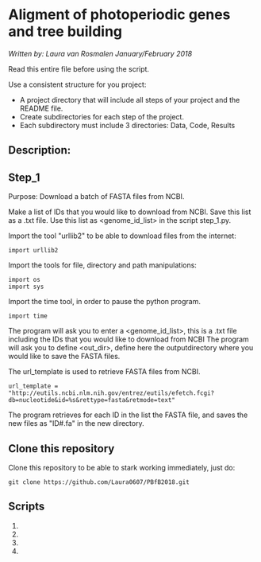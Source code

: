 # Aligment of photoperiodic genes and tree building 

*Written by: Laura van Rosmalen*
*January/February 2018*

Read this entire file before using the script.

Use a consistent structure for you project:
* A project directory that will include all steps of your project and the README file.
* Create subdirectories for each step of the project.
* Each subdirectory must include 3 directories: Data, Code, Results 

## Description:

## Step_1
Purpose: Download a batch of FASTA files from NCBI.

Make a list of IDs that you would like to download from NCBI. Save this list as a .txt file.
Use this list as <genome_id_list> in the script step_1.py.

Import the tool "urllib2" to be able to download files from the internet:
```
import urllib2
```

Import the tools for file, directory and path manipulations:
```
import os
import sys
```

Import the time tool, in order to pause the python program.
```
import time
```

The program will ask you to enter a <genome_id_list>, this is a .txt file including the IDs that you would like to download from NCBI
The program will ask you to define <out_dir>, define here the outputdirectory where you would like to save the FASTA files.

The url_template is used to retrieve FASTA files from NCBI.
```
url_template = "http://eutils.ncbi.nlm.nih.gov/entrez/eutils/efetch.fcgi?db=nucleotide&id=%s&rettype=fasta&retmode=text"
```

The program retrieves for each ID in the list the FASTA file, and saves the new files as "ID#.fa" in the new directory. 













## Clone this repository
Clone this repository to be able to stark working immediately, just do:

```
git clone https://github.com/Laura0607/PBfB2018.git
```

## Scripts

1.
2.
3.
4.





